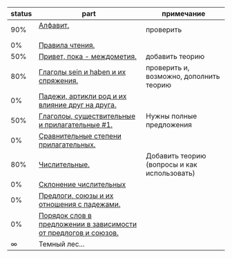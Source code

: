 status | part  | примечание
-------|-------|----------
90% | [Алфавит.](alphabet/Info.md)                                       | проверить
0%  | [Правила чтения.]()
50% | [Привет, пока - междометия.](mejdometia/Info.md)                   | добавить теорию
80% | [Глаголы sein и haben и их спряжения.](zein-haben/Info.md)         | проверить и, возможно, дополнить теорию
0%  | [Падежи, артикли род и их влияние друг на друга.]()
50% | [Глаголоы, существительные и прилагательные #1.](voc1/Cards.md) | Нужны полные предложения
0%  | [Сравнительные степени прилагательных.](prilagatelnye-1/Info.md)                         
80% | [Числительные.](chislitelnye/Cards.md)                              | Добавить теорию (вопросы и как использовать)
0%  | [Склонение числительных](chislitelnye-sklonenie/Info.md)
0%  | [Предлоги, союзы и их отношения с падежами.]()                      |
0%  | [Порядок слов в предложении в зависимости от предлогов и союзов.]() |
∞   | Темный лес...
